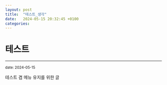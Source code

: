 ```yaml
---
layout: post
title:  "테스트_생각"
date:   2024-05-15 20:32:45 +0100
categories:
---
```


테스트
=============
- - -
  <sup>date:   2024-05-15</sup>

테스트 겸 메뉴 유지를 위한 글
